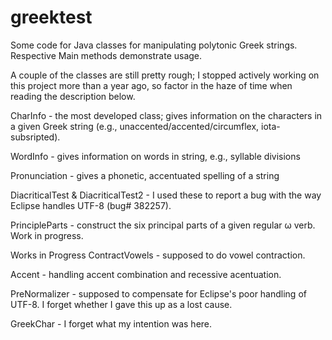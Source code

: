 greektest
=========

Some code for Java classes for manipulating polytonic Greek strings. Respective Main methods demonstrate usage.

A couple of the classes are still pretty rough; I stopped actively working on this project more than a year ago, so factor in the haze of time when reading the description below. 

CharInfo - the most developed class; gives information on the characters in a given Greek string (e.g., unaccented/accented/circumflex, iota-subsripted).

WordInfo - gives information on words in string, e.g., syllable divisions

Pronunciation - gives a phonetic, accentuated spelling of a string

DiacriticalTest & DiacriticalTest2 - I used these to report a bug with the way Eclipse handles UTF-8 (bug# 382257).

PrincipleParts - construct the six principal parts of a given regular ω verb. Work in progress.

Works in Progress
ContractVowels - supposed to do vowel contraction.

Accent - handling accent combination and recessive acentuation. 

PreNormalizer - supposed to compensate for Eclipse's poor handling of UTF-8. I forget whether I gave this up as a lost cause.

GreekChar - I forget what my intention was here.

